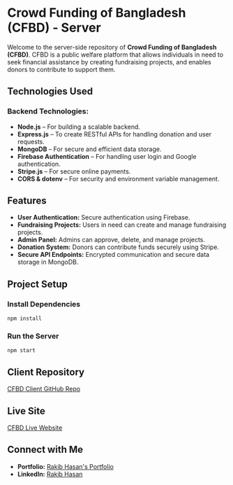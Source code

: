 # Crowd Funding of Bangladesh (CFBD) - Server

Welcome to the server-side repository of **Crowd Funding of Bangladesh (CFBD)**. CFBD is a public welfare platform that allows individuals in need to seek financial assistance by creating fundraising projects, and enables donors to contribute to support them.

## Technologies Used

### Backend Technologies:
- **Node.js** – For building a scalable backend.
- **Express.js** – To create RESTful APIs for handling donation and user requests.
- **MongoDB** – For secure and efficient data storage.
- **Firebase Authentication** – For handling user login and Google authentication.
- **Stripe.js** – For secure online payments.
- **CORS & dotenv** – For security and environment variable management.

## Features
- **User Authentication:** Secure authentication using Firebase.
- **Fundraising Projects:** Users in need can create and manage fundraising projects.
- **Admin Panel:** Admins can approve, delete, and manage projects.
- **Donation System:** Donors can contribute funds securely using Stripe.
- **Secure API Endpoints:** Encrypted communication and secure data storage in MongoDB.

## Project Setup

### Install Dependencies
```
npm install
```

### Run the Server
```
npm start
```

## Client Repository
[CFBD Client GitHub Repo](https://github.com/rakibwebdev23/donation-help)

## Live Site
[CFBD Live Website](https://crowd-funding-475b1.web.app/)

## Connect with Me
- **Portfolio:** [Rakib Hasan's Portfolio](https://rakib-hasan-eb93b.web.app/)
- **LinkedIn:** [Rakib Hasan](https://www.linkedin.com/in/md-rakib-hasan-0606b933a/)
